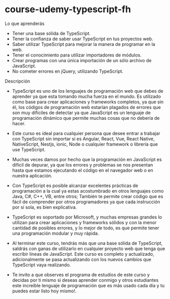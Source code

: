 # course-udemy-typescript-fh

Lo que aprenderás

- Tener una base sólida de TypeScript.
- Tener la confianza de saber usar TypeScript en tus proyectos web.
- Saber utilizar TypeScript para mejorar la manera de programar en la web.
- Tener el conocimiento para utilizar importadores de módulos.
- Crear programas con una única importación de un sólo archivo de JavaScript.
- No cometer errores en jQuery, utilizando TypeScript.

Descripción

- TypeScript es uno de los lenguajes de programación web que debes de aprender ya que esta tomando mucha fuerza en el mundo. Es utilizado como base para crear aplicaciones y frameworks completos, ya que sin él, los códigos de programación web estarían plagados de errores que son muy difíciles de detectar ya que JavaScript es un lenguaje de programación dinámico que permite muchas cosas que no debería de hacer.

- Este curso es ideal para cualquier persona que desee entrar a trabajar con TypeScript sin importar si es Angular, React, Vue, React Native, NativeScript, Nestjs, ionic, Node o cualquier framework o librería que use TypeScript.

- Muchas veces damos por hecho que la programación en JavaScript es difícil de depurar, ya que los errores y problemas se nos presentan hasta que estamos ejecutando el código en el navegador web o en nuestra aplicación.

- Con TypeScript es posible alcanzar excelentes prácticas de programación a la cual ya estas acostumbrado en otros lenguajes como Java, C#, C++, VB, entre otros; También te permite crear código que es fácil de comprender por otros programadores ya que cada instrucción por si sola, es bien explicativa.

- TypeScript es soportado por Microsoft, y muchas empresas grandes lo utilizan para crear aplicaciones y frameworks sólidos y con la menor cantidad de posibles errores, y lo mejor de todo, es que permite tener una programación modular y muy rápida.

- Al terminar este curso, tendrás más que una base sólida de TypeScript, saldrás con ganas de utilizarlo en cualquier proyecto web que tenga que escribir lineas de JavaScript. Este curso es completo y actualizado, adicionalmente se pasa actualizando con los nuevos cambios que TypeScript vaya realizando.

- Te invito a que observes el programa de estudios de este curso y decidas por ti mismo si deseas aprender conmigo y otros estudiantes este increíble lenguaje de programación que es más usado cada día y tu puedes estar listo hoy mismo!.
